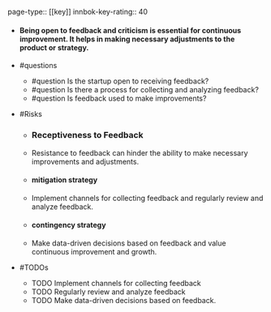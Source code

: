page-type:: [[key]]
innbok-key-rating:: 40
- #### Being open to feedback and criticism is essential for continuous improvement. It helps in making necessary adjustments to the product or strategy.
- #questions
  - #question Is the startup open to receiving feedback?
  - #question Is there a process for collecting and analyzing feedback?
  - #question Is feedback used to make improvements?
- #Risks

  - ### Receptiveness to Feedback
  - Resistance to feedback can hinder the ability to make necessary improvements and adjustments.
  - #### mitigation strategy
  - Implement channels for collecting feedback and regularly review and analyze feedback.
  - #### contingency strategy
  - Make data-driven decisions based on feedback and value continuous improvement and growth.
- #TODOs
  - TODO Implement channels for collecting feedback
  - TODO  Regularly review and analyze feedback
  - TODO  Make data-driven decisions based on feedback.



